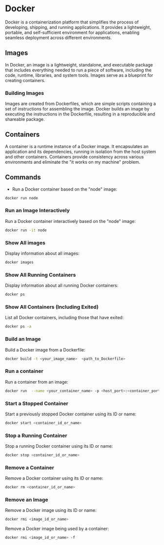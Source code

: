# Docker

Docker is a containerization platform that simplifies the process of developing, shipping, and running applications. It provides a lightweight, portable, and self-sufficient environment for applications, enabling seamless deployment across different environments.

## Images

In Docker, an image is a lightweight, standalone, and executable package that includes everything needed to run a piece of software, including the code, runtime, libraries, and system tools. Images serve as a blueprint for creating containers.

### Building Images

Images are created from Dockerfiles, which are simple scripts containing a set of instructions for assembling the image. Docker builds an image by executing the instructions in the Dockerfile, resulting in a reproducible and shareable package.

## Containers

A container is a runtime instance of a Docker image. It encapsulates an application and its dependencies, running in isolation from the host system and other containers. Containers provide consistency across various environments and eliminate the "it works on my machine" problem.

## Commands

- Run a Docker container based on the "node" image:

```bash
docker run node
```

### Run an Image Interactively

Run a Docker container interactively based on the "node" image:

```bash
docker run -it node
```

### Show All images

Display information about all images:

```bash
docker images
```

### Show All Running Containers

Display information about all running Docker containers:

```bash
docker ps
```

### Show All Containers (Including Exited)

List all Docker containers, including those that have exited:

```bash
docker ps -a
```

### Build an Image

Build a Docker image from a Dockerfile:

```bash
docker build -t <your_image_name>  <path_to_Dockerfile>

```

### Run a container

Run a container from an image:

```bash
docker run  --name <your_container_name> -p <host_port>:<container_port> <image_name_or_id>

```

### Start a Stopped Container

Start a previously stopped Docker container using its ID or name:

```bash
docker start <container_id_or_name>
```

### Stop a Running Container

Stop a running Docker container using its ID or name:

```bash
docker stop <container_id_or_name>
```

### Remove a Container

Remove a Docker container using its ID or name:

```bash
docker rm <container_id_or_name>
```

### Remove an Image

Remove a Docker image using its ID or name:

```bash
docker rmi <image_id_or_name>
```

Remove a Docker image being used by a container:

```bash
docker rmi <image_id_or_name> -f
```
